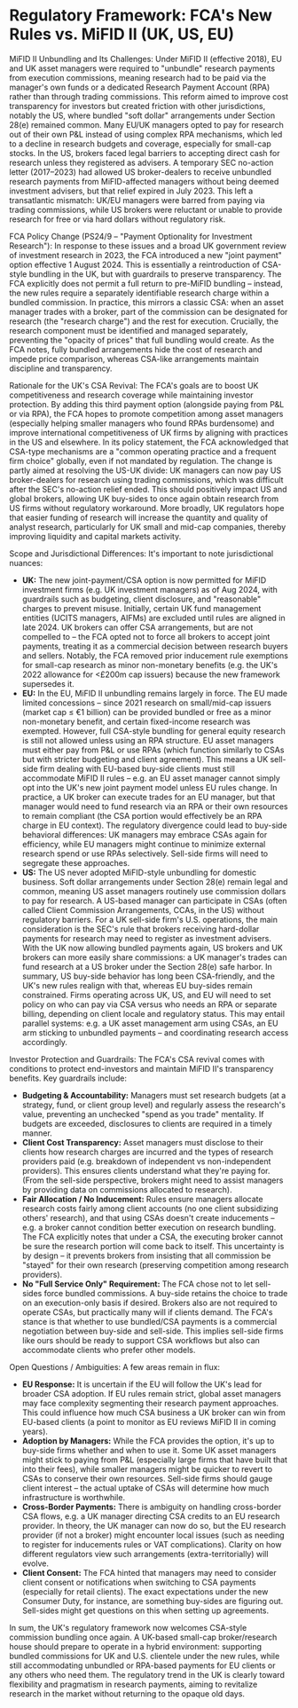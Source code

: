 # Regulatory Framework: FCA's New Rules vs. MiFID II (UK, US, EU)

MiFID II Unbundling and Its Challenges: Under MiFID II (effective 2018), EU and UK asset managers were required to "unbundle" research payments from execution commissions, meaning research had to be paid via the manager's own funds or a dedicated Research Payment Account (RPA) rather than through trading commissions. This reform aimed to improve cost transparency for investors but created friction with other jurisdictions, notably the US, where bundled "soft dollar" arrangements under Section 28(e) remained common. Many EU/UK managers opted to pay for research out of their own P&L instead of using complex RPA mechanisms, which led to a decline in research budgets and coverage, especially for small-cap stocks. In the US, brokers faced legal barriers to accepting direct cash for research unless they registered as advisers. A temporary SEC no-action letter (2017–2023) had allowed US broker-dealers to receive unbundled research payments from MiFID-affected managers without being deemed investment advisers, but that relief expired in July 2023. This left a transatlantic mismatch: UK/EU managers were barred from paying via trading commissions, while US brokers were reluctant or unable to provide research for free or via hard dollars without regulatory risk.

FCA Policy Change (PS24/9 – "Payment Optionality for Investment Research"): In response to these issues and a broad UK government review of investment research in 2023, the FCA introduced a new "joint payment" option effective 1 August 2024. This is essentially a reintroduction of CSA-style bundling in the UK, but with guardrails to preserve transparency. The FCA explicitly does not permit a full return to pre-MiFID bundling – instead, the new rules require a separately identifiable research charge within a bundled commission. In practice, this mirrors a classic CSA: when an asset manager trades with a broker, part of the commission can be designated for research (the "research charge") and the rest for execution. Crucially, the research component must be identified and managed separately, preventing the "opacity of prices" that full bundling would create. As the FCA notes, fully bundled arrangements hide the cost of research and impede price comparison, whereas CSA-like arrangements maintain discipline and transparency.

Rationale for the UK's CSA Revival: The FCA's goals are to boost UK competitiveness and research coverage while maintaining investor protection. By adding this third payment option (alongside paying from P&L or via RPA), the FCA hopes to promote competition among asset managers (especially helping smaller managers who found RPAs burdensome) and improve international competitiveness of UK firms by aligning with practices in the US and elsewhere. In its policy statement, the FCA acknowledged that CSA-type mechanisms are a "common operating practice and a frequent firm choice" globally, even if not mandated by regulation. The change is partly aimed at resolving the US-UK divide: UK managers can now pay US broker-dealers for research using trading commissions, which was difficult after the SEC's no-action relief ended. This should positively impact US and global brokers, allowing UK buy-sides to once again obtain research from US firms without regulatory workaround. More broadly, UK regulators hope that easier funding of research will increase the quantity and quality of analyst research, particularly for UK small and mid-cap companies, thereby improving liquidity and capital markets activity.

Scope and Jurisdictional Differences: It's important to note jurisdictional nuances:

- **UK:** The new joint-payment/CSA option is now permitted for MiFID investment firms (e.g. UK investment managers) as of Aug 2024, with guardrails such as budgeting, client disclosure, and "reasonable" charges to prevent misuse. Initially, certain UK fund management entities (UCITS managers, AIFMs) are excluded until rules are aligned in late 2024. UK brokers can offer CSA arrangements, but are not compelled to – the FCA opted not to force all brokers to accept joint payments, treating it as a commercial decision between research buyers and sellers. Notably, the FCA removed prior inducement rule exemptions for small-cap research as minor non-monetary benefits (e.g. the UK's 2022 allowance for <£200m cap issuers) because the new framework supersedes it.
- **EU:** In the EU, MiFID II unbundling remains largely in force. The EU made limited concessions – since 2021 research on small/mid-cap issuers (market cap ≤ €1 billion) can be provided bundled or free as a minor non-monetary benefit, and certain fixed-income research was exempted. However, full CSA-style bundling for general equity research is still not allowed unless using an RPA structure. EU asset managers must either pay from P&L or use RPAs (which function similarly to CSAs but with stricter budgeting and client agreement). This means a UK sell-side firm dealing with EU-based buy-side clients must still accommodate MiFID II rules – e.g. an EU asset manager cannot simply opt into the UK's new joint payment model unless EU rules change. In practice, a UK broker can execute trades for an EU manager, but that manager would need to fund research via an RPA or their own resources to remain compliant (the CSA portion would effectively be an RPA charge in EU context). The regulatory divergence could lead to buy-side behavioral differences: UK managers may embrace CSAs again for efficiency, while EU managers might continue to minimize external research spend or use RPAs selectively. Sell-side firms will need to segregate these approaches.
- **US:** The US never adopted MiFID-style unbundling for domestic business. Soft dollar arrangements under Section 28(e) remain legal and common, meaning US asset managers routinely use commission dollars to pay for research. A US-based manager can participate in CSAs (often called Client Commission Arrangements, CCAs, in the US) without regulatory barriers. For a UK sell-side firm's U.S. operations, the main consideration is the SEC's rule that brokers receiving hard-dollar payments for research may need to register as investment advisers. With the UK now allowing bundled payments again, US brokers and UK brokers can more easily share commissions: a UK manager's trades can fund research at a US broker under the Section 28(e) safe harbor. In summary, US buy-side behavior has long been CSA-friendly, and the UK's new rules realign with that, whereas EU buy-sides remain constrained. Firms operating across UK, US, and EU will need to set policy on who can pay via CSA versus who needs an RPA or separate billing, depending on client locale and regulatory status. This may entail parallel systems: e.g. a UK asset management arm using CSAs, an EU arm sticking to unbundled payments – and coordinating research access accordingly.

Investor Protection and Guardrails: The FCA's CSA revival comes with conditions to protect end-investors and maintain MiFID II's transparency benefits. Key guardrails include:

- **Budgeting & Accountability:** Managers must set research budgets (at a strategy, fund, or client group level) and regularly assess the research's value, preventing an unchecked "spend as you trade" mentality. If budgets are exceeded, disclosures to clients are required in a timely manner.
- **Client Cost Transparency:** Asset managers must disclose to their clients how research charges are incurred and the types of research providers paid (e.g. breakdown of independent vs non-independent providers). This ensures clients understand what they're paying for. (From the sell-side perspective, brokers might need to assist managers by providing data on commissions allocated to research).
- **Fair Allocation / No Inducement:** Rules ensure managers allocate research costs fairly among client accounts (no one client subsidizing others' research), and that using CSAs doesn't create inducements – e.g. a broker cannot condition better execution on research bundling. The FCA explicitly notes that under a CSA, the executing broker cannot be sure the research portion will come back to itself. This uncertainty is by design – it prevents brokers from insisting that all commission be "stayed" for their own research (preserving competition among research providers).
- **No "Full Service Only" Requirement:** The FCA chose not to let sell-sides force bundled commissions. A buy-side retains the choice to trade on an execution-only basis if desired. Brokers also are not required to operate CSAs, but practically many will if clients demand. The FCA's stance is that whether to use bundled/CSA payments is a commercial negotiation between buy-side and sell-side. This implies sell-side firms like ours should be ready to support CSA workflows but also can accommodate clients who prefer other models.

Open Questions / Ambiguities: A few areas remain in flux:

- **EU Response:** It is uncertain if the EU will follow the UK's lead for broader CSA adoption. If EU rules remain strict, global asset managers may face complexity segmenting their research payment approaches. This could influence how much CSA business a UK broker can win from EU-based clients (a point to monitor as EU reviews MiFID II in coming years).
- **Adoption by Managers:** While the FCA provides the option, it's up to buy-side firms whether and when to use it. Some UK asset managers might stick to paying from P&L (especially large firms that have built that into their fees), while smaller managers might be quicker to revert to CSAs to conserve their own resources. Sell-side firms should gauge client interest – the actual uptake of CSAs will determine how much infrastructure is worthwhile.
- **Cross-Border Payments:** There is ambiguity on handling cross-border CSA flows, e.g. a UK manager directing CSA credits to an EU research provider. In theory, the UK manager can now do so, but the EU research provider (if not a broker) might encounter local issues (such as needing to register for inducements rules or VAT complications). Clarity on how different regulators view such arrangements (extra-territorially) will evolve.
- **Client Consent:** The FCA hinted that managers may need to consider client consent or notifications when switching to CSA payments (especially for retail clients). The exact expectations under the new Consumer Duty, for instance, are something buy-sides are figuring out. Sell-sides might get questions on this when setting up agreements.

In sum, the UK's regulatory framework now welcomes CSA-style commission bundling once again. A UK-based small-cap broker/research house should prepare to operate in a hybrid environment: supporting bundled commissions for UK and U.S. clientele under the new rules, while still accommodating unbundled or RPA-based payments for EU clients or any others who need them. The regulatory trend in the UK is clearly toward flexibility and pragmatism in research payments, aiming to revitalize research in the market without returning to the opaque old days. 